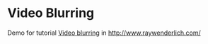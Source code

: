 # Video Blurring
Demo for tutorial [Video blurring](http://www.raywenderlich.com/60968/ios-7-blur-effects-gpuimage) in http://www.raywenderlich.com/
